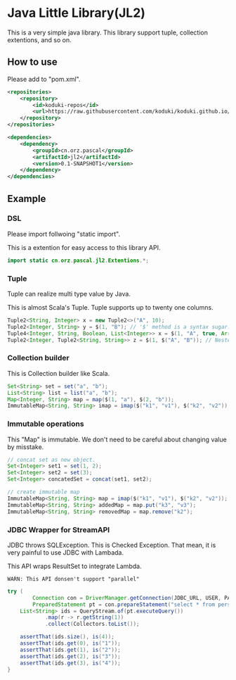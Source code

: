 Java Little Library(JL2)
======================

This is a very simple java library.
This library support tuple, collection extentions, and so on.

How to use
------------

Please add to "pom.xml".

```xml 
<repositories>
    <repository>
        <id>koduki-repos</id>
        <url>https://raw.githubusercontent.com/koduki/koduki.github.io/mvn-repo/</url>
    </repository>
</repositories>

<dependencies>
    <dependency>
        <groupId>cn.orz.pascal</groupId>
        <artifactId>jl2</artifactId>
        <version>0.1-SNAPSHOT1</version>
    </dependency>
</dependencies>
```

Example
------------

### DSL

Please import follwoing "static import". 

This is a extention for easy access to this library API.

```java
import static cn.orz.pascal.jl2.Extentions.*;
```

### Tuple

Tuple can realize multi type value by Java.

This is almost Scala's Tuple. Tuple supports up to twenty one columns.

```java
Tuple2<String, Integer> x = new Tuple2<>("A", 10);
Tuple2<Integer, String> y = $(1, "B"); // '$' method is a syntax sugar.
Tuple4<Integer, String, Boolean, List<Integer>> x = $(1, "A", true, Arrays.asList(2));
Tuple2<Integer, Tuple2<String, String>> z = $(1, $("A", "B")); // Nested tuple is OK.
````

### Collection builder

This is Collection builder like Scala.

```java
Set<String> set = set("a", "b");
List<String> list = list("a", "b");
Map<Integer, String> map = map($(1, "a"), $(2, "b"));
ImmutableMap<String, String> imap = imap($("k1", "v1"), $("k2", "v2"));
```

### Immutable operations

This "Map" is immutable.
We don't need to be careful about changing value by misstake.

```java
// concat set as new object.
Set<Integer> set1 = set(1, 2);
Set<Integer> set2 = set(3);
Set<Integer> concatedSet = concat(set1, set2);

// create immutable map
ImmutableMap<String, String> map = imap($("k1", "v1"), $("k2", "v2"));
ImmutableMap<String, String> addedMap = map.put("k3", "v3");
ImmutableMap<String, String> removedMap = map.remove("k2");
```

### JDBC Wrapper for StreamAPI

JDBC throws SQLException. This is Checked Exception.
That mean, it is very painful to use JDBC with Lambada.

This API wraps ResultSet to integrate Lambda.

`WARN: This API donsen't support "parallel"`

```java
try (
        Connection con = DriverManager.getConnection(JDBC_URL, USER, PASSWORD);
        PreparedStatement pt = con.prepareStatement("select * from persons ");) {
    List<String> ids = QueryStream.of(pt.executeQuery())
            .map(r -> r.getString(1))
            .collect(Collectors.toList());

    assertThat(ids.size(), is(4));
    assertThat(ids.get(0), is("1"));
    assertThat(ids.get(1), is("2"));
    assertThat(ids.get(2), is("3"));
    assertThat(ids.get(3), is("4"));
}
```
